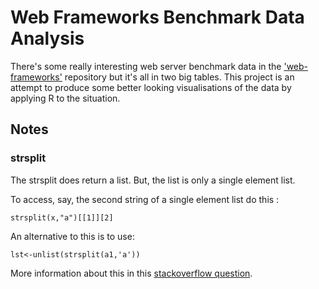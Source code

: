 # Web Frameworks Benchmark Data Analysis

There's some really interesting web server benchmark data in the ['web-frameworks'](https://github.com/the-benchmarker/web-frameworks) repository but it's all in two big tables. This project is an attempt to produce some better looking visualisations of the data by applying R to the situation.

## Notes

### strsplit
The strsplit does return a list. But, the list is only a single element list.

To access, say, the second string of a single element list do this :

```
strsplit(x,"a")[[1]][2]
```

An alternative to this is to use:

```
lst<-unlist(strsplit(a1,'a'))
```

More information about this in this [stackoverflow question](https://stackoverflow.com/questions/27597984/working-out-the-output-of-strsplit-in-r).
